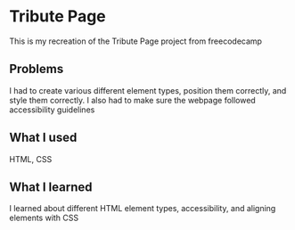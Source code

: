# Tribute Page
This is my recreation of the Tribute Page project from freecodecamp

## Problems
I had to create various different element types, position them correctly, and style them correctly. I also had to make sure the webpage followed accessibility guidelines

## What I used
HTML, CSS

## What I learned
I learned about different HTML element types, accessibility, and aligning elements with CSS
